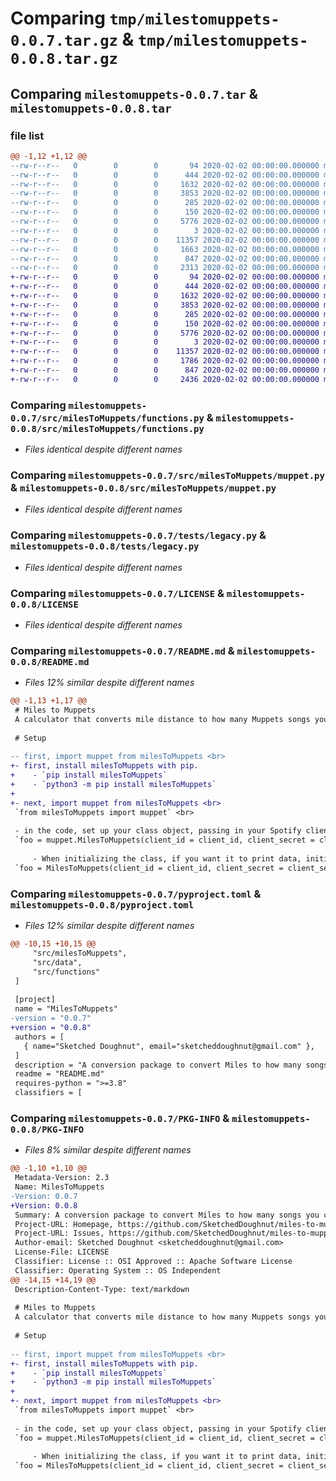 # Comparing `tmp/milestomuppets-0.0.7.tar.gz` & `tmp/milestomuppets-0.0.8.tar.gz`

## Comparing `milestomuppets-0.0.7.tar` & `milestomuppets-0.0.8.tar`

### file list

```diff
@@ -1,12 +1,12 @@
--rw-r--r--   0        0        0       94 2020-02-02 00:00:00.000000 milestomuppets-0.0.7/src/milesToMuppets/__init__.py
--rw-r--r--   0        0        0      444 2020-02-02 00:00:00.000000 milestomuppets-0.0.7/src/milesToMuppets/data.py
--rw-r--r--   0        0        0     1632 2020-02-02 00:00:00.000000 milestomuppets-0.0.7/src/milesToMuppets/functions.py
--rw-r--r--   0        0        0     3853 2020-02-02 00:00:00.000000 milestomuppets-0.0.7/src/milesToMuppets/muppet.py
--rw-r--r--   0        0        0      285 2020-02-02 00:00:00.000000 milestomuppets-0.0.7/src/milesToMuppets/txt/links.txt
--rw-r--r--   0        0        0      150 2020-02-02 00:00:00.000000 milestomuppets-0.0.7/src/milesToMuppets/txt/notes.txt
--rw-r--r--   0        0        0     5776 2020-02-02 00:00:00.000000 milestomuppets-0.0.7/tests/legacy.py
--rw-r--r--   0        0        0        3 2020-02-02 00:00:00.000000 milestomuppets-0.0.7/tests/tmp
--rw-r--r--   0        0        0    11357 2020-02-02 00:00:00.000000 milestomuppets-0.0.7/LICENSE
--rw-r--r--   0        0        0     1663 2020-02-02 00:00:00.000000 milestomuppets-0.0.7/README.md
--rw-r--r--   0        0        0      847 2020-02-02 00:00:00.000000 milestomuppets-0.0.7/pyproject.toml
--rw-r--r--   0        0        0     2313 2020-02-02 00:00:00.000000 milestomuppets-0.0.7/PKG-INFO
+-rw-r--r--   0        0        0       94 2020-02-02 00:00:00.000000 milestomuppets-0.0.8/src/milesToMuppets/__init__.py
+-rw-r--r--   0        0        0      444 2020-02-02 00:00:00.000000 milestomuppets-0.0.8/src/milesToMuppets/data.py
+-rw-r--r--   0        0        0     1632 2020-02-02 00:00:00.000000 milestomuppets-0.0.8/src/milesToMuppets/functions.py
+-rw-r--r--   0        0        0     3853 2020-02-02 00:00:00.000000 milestomuppets-0.0.8/src/milesToMuppets/muppet.py
+-rw-r--r--   0        0        0      285 2020-02-02 00:00:00.000000 milestomuppets-0.0.8/src/milesToMuppets/txt/links.txt
+-rw-r--r--   0        0        0      150 2020-02-02 00:00:00.000000 milestomuppets-0.0.8/src/milesToMuppets/txt/notes.txt
+-rw-r--r--   0        0        0     5776 2020-02-02 00:00:00.000000 milestomuppets-0.0.8/tests/legacy.py
+-rw-r--r--   0        0        0        3 2020-02-02 00:00:00.000000 milestomuppets-0.0.8/tests/tmp
+-rw-r--r--   0        0        0    11357 2020-02-02 00:00:00.000000 milestomuppets-0.0.8/LICENSE
+-rw-r--r--   0        0        0     1786 2020-02-02 00:00:00.000000 milestomuppets-0.0.8/README.md
+-rw-r--r--   0        0        0      847 2020-02-02 00:00:00.000000 milestomuppets-0.0.8/pyproject.toml
+-rw-r--r--   0        0        0     2436 2020-02-02 00:00:00.000000 milestomuppets-0.0.8/PKG-INFO
```

### Comparing `milestomuppets-0.0.7/src/milesToMuppets/functions.py` & `milestomuppets-0.0.8/src/milesToMuppets/functions.py`

 * *Files identical despite different names*

### Comparing `milestomuppets-0.0.7/src/milesToMuppets/muppet.py` & `milestomuppets-0.0.8/src/milesToMuppets/muppet.py`

 * *Files identical despite different names*

### Comparing `milestomuppets-0.0.7/tests/legacy.py` & `milestomuppets-0.0.8/tests/legacy.py`

 * *Files identical despite different names*

### Comparing `milestomuppets-0.0.7/LICENSE` & `milestomuppets-0.0.8/LICENSE`

 * *Files identical despite different names*

### Comparing `milestomuppets-0.0.7/README.md` & `milestomuppets-0.0.8/README.md`

 * *Files 12% similar despite different names*

```diff
@@ -1,13 +1,17 @@
 # Miles to Muppets
 A calculator that converts mile distance to how many Muppets songs you can listen to.
 
 # Setup
 
-- first, import muppet from milesToMuppets <br>
+- first, install milesToMuppets with pip.
+    - `pip install milesToMuppets`
+    - `python3 -m pip install milesToMuppets`
+
+- next, import muppet from milesToMuppets <br>
 `from milesToMuppets import muppet` <br>
 
 - in the code, set up your class object, passing in your Spotify client id and client secret (which can be obtained from Spotify for Developers for free) <br>
 `foo = muppet.MilesToMuppets(client_id = client_id, client_secret = client_secret)` <br>
 
     - When initializing the class, if you want it to print data, initialize the class as so. <br>
 `foo = MilesToMuppets(client_id = client_id, client_secret = client_secret, output_mode = 'print')`
```

### Comparing `milestomuppets-0.0.7/pyproject.toml` & `milestomuppets-0.0.8/pyproject.toml`

 * *Files 12% similar despite different names*

```diff
@@ -10,15 +10,15 @@
     "src/milesToMuppets",
     "src/data",
     "src/functions"
 ]
 
 [project]
 name = "MilesToMuppets"
-version = "0.0.7"
+version = "0.0.8"
 authors = [
   { name="Sketched Doughnut", email="sketcheddoughnut@gmail.com" },
 ]
 description = "A conversion package to convert Miles to how many songs you can listen to from the Muppets Album"
 readme = "README.md"
 requires-python = ">=3.8"
 classifiers = [
```

### Comparing `milestomuppets-0.0.7/PKG-INFO` & `milestomuppets-0.0.8/PKG-INFO`

 * *Files 8% similar despite different names*

```diff
@@ -1,10 +1,10 @@
 Metadata-Version: 2.3
 Name: MilesToMuppets
-Version: 0.0.7
+Version: 0.0.8
 Summary: A conversion package to convert Miles to how many songs you can listen to from the Muppets Album
 Project-URL: Homepage, https://github.com/SketchedDoughnut/miles-to-muppets
 Project-URL: Issues, https://github.com/SketchedDoughnut/miles-to-muppets/issues
 Author-email: Sketched Doughnut <sketcheddoughnut@gmail.com>
 License-File: LICENSE
 Classifier: License :: OSI Approved :: Apache Software License
 Classifier: Operating System :: OS Independent
@@ -14,15 +14,19 @@
 Description-Content-Type: text/markdown
 
 # Miles to Muppets
 A calculator that converts mile distance to how many Muppets songs you can listen to.
 
 # Setup
 
-- first, import muppet from milesToMuppets <br>
+- first, install milesToMuppets with pip.
+    - `pip install milesToMuppets`
+    - `python3 -m pip install milesToMuppets`
+
+- next, import muppet from milesToMuppets <br>
 `from milesToMuppets import muppet` <br>
 
 - in the code, set up your class object, passing in your Spotify client id and client secret (which can be obtained from Spotify for Developers for free) <br>
 `foo = muppet.MilesToMuppets(client_id = client_id, client_secret = client_secret)` <br>
 
     - When initializing the class, if you want it to print data, initialize the class as so. <br>
 `foo = MilesToMuppets(client_id = client_id, client_secret = client_secret, output_mode = 'print')`
```

